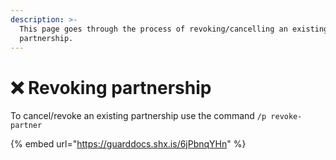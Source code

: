 ```yaml
---
description: >-
  This page goes through the process of revoking/cancelling an existing
  partnership.
---
```


# ❌ Revoking partnership

To cancel/revoke an existing partnership use the command `/p revoke-partner`

{% embed url="https://guarddocs.shx.is/6jPbnqYHn" %}
